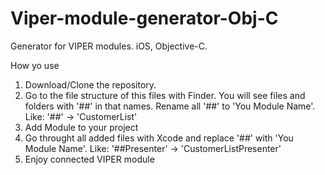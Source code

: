 # Viper-module-generator-Obj-C

Generator for VIPER modules.
iOS, Objective-C.

How yo use

1. Download/Clone the repository.
2. Go to the file structure of this files with Finder. You will see files and folders with '##' in that names. Rename all '##' to 'You Module Name'. 
  Like: '##' -> 'CustomerList'
3. Add Module to your project
4. Go throught all added files with Xcode and replace '##' with 'You Module Name'. 
  Like: '##Presenter' -> 'CustomerListPresenter'
5. Enjoy connected VIPER module
